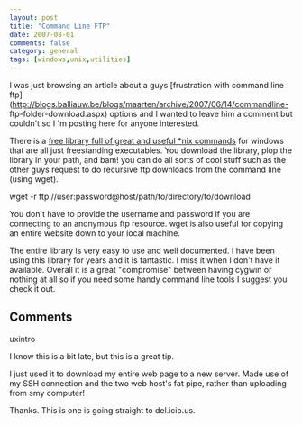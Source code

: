 ```yaml
---
layout: post
title: "Command Line FTP"
date: 2007-08-01
comments: false
category: general
tags: [windows,unix,utilities]
---
```

I was just browsing an article about a guys [frustration with command line
ftp](http://blogs.balliauw.be/blogs/maarten/archive/2007/06/14/commandline-
ftp-folder-download.aspx) options and I wanted to leave him a comment but
couldn't so I 'm posting here for anyone interested.  

There is a [free library full of great and useful *nix
commands](http://unxutils.sourceforge.net/) for windows that are all just
freestanding executables. You download the library, plop the library in your
path, and bam! you can do all sorts of cool stuff such as the other guys
request to do recursive ftp downloads from the command line (using wget).  

wget -r ftp://user:password@host/path/to/directory/to/download  

You don't have to provide the username and password if you are connecting to
an anonymous ftp resource. wget is also useful for copying an entire website
down to your local machine.  

The entire library is very easy to use and well documented. I have been using
this library for years and it is fantastic. I miss it when I don't have it
available. Overall it is a great "compromise" between having cygwin or nothing
at all so if you need some handy command line tools I suggest you check it
out.

## Comments

uxintro

I know this is a bit late, but this is a great tip.  

I just used it to download my entire web page to a new server. Made use of my
SSH connection and the two web host's fat pipe, rather than uploading from smy
computer!  

Thanks. This is one is going straight to del.icio.us.
